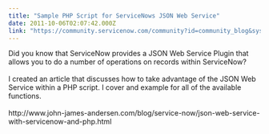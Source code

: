 ```yaml
---
title: "Sample PHP Script for ServiceNows JSON Web Service"
date: 2011-10-06T02:07:42.000Z
link: "https://community.servicenow.com/community?id=community_blog&sys_id=c80de6a5dbd0dbc01dcaf3231f9619d3"
---
```

<p>Did you know that ServiceNow provides a JSON Web Service Plugin that allows you to do a number of operations on records within ServiceNow? <br /><br />I created an article that discusses how to take advantage of the JSON Web Service within a PHP script. I cover and example for all of the available functions.<br /><br />http://www.john-james-andersen.com/blog/service-now/json-web-service-with-servicenow-and-php.html</p>